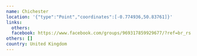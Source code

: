 ```yaml
---
name: Chichester
location: '{"type":"Point","coordinates":[-0.774936,50.83761]}'
links:
  others: 
  facebook: https://www.facebook.com/groups/969317859929677/?ref=br_rs
others: []
country: United Kingdom
---
```


